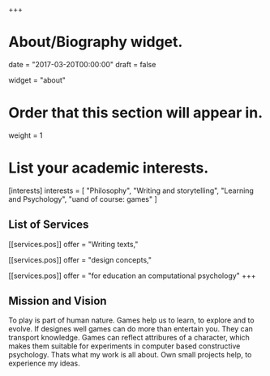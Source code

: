 +++
# About/Biography widget.

date = "2017-03-20T00:00:00"
draft = false

widget = "about"

# Order that this section will appear in.
weight = 1


# List your academic interests.
[interests]
  interests = [
  	"Philosophy",
  	"Writing and storytelling",
    "Learning and Psychology",
    "uand of course: games"
  ]


## List of Services

[[services.pos]]
  offer = "Writing texts,"

[[services.pos]]
  offer = "design concepts,"

[[services.pos]]
    offer = "for education an computational psychology"
+++

## Mission and Vision

To play is part of human nature. Games help us to learn, to explore and to evolve. If designes well games can do more than entertain you. They can transport knowledge. Games can reflect attribures of a character, which makes them suitable for experiments in computer based constructive psychology. Thats what my work is all about. Own small projects help, to experience my ideas.

